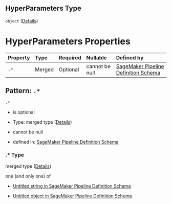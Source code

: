 ## HyperParameters Type

`object` ([Details](pipeline-definition-definitions-trainingstep-properties-arguments-properties-hyperparameters.md))

# HyperParameters Properties

| Property | Type   | Required | Nullable       | Defined by                                                                                                                                                                                                                                                                                        |
| :------- | :----- | :------- | :------------- | :------------------------------------------------------------------------------------------------------------------------------------------------------------------------------------------------------------------------------------------------------------------------------------------------ |
| `.*`     | Merged | Optional | cannot be null | [SageMaker Pipeline Definition Schema](pipeline-definition-definitions-stringargumentvalue.md "https://github.com/jerrypeng7773/sagemaker-model-building-pipeline-definition-JSON-schema/schema/#/definitions/TrainingStep/properties/Arguments/properties/HyperParameters/patternProperties/.*") |

## Pattern: `.*`



`.*`

*   is optional

*   Type: merged type ([Details](pipeline-definition-definitions-stringargumentvalue.md))

*   cannot be null

*   defined in: [SageMaker Pipeline Definition Schema](pipeline-definition-definitions-stringargumentvalue.md "https://github.com/jerrypeng7773/sagemaker-model-building-pipeline-definition-JSON-schema/schema/#/definitions/TrainingStep/properties/Arguments/properties/HyperParameters/patternProperties/.*")

### .\* Type

merged type ([Details](pipeline-definition-definitions-stringargumentvalue.md))

one (and only one) of

*   [Untitled string in SageMaker Pipeline Definition Schema](pipeline-definition-definitions-stringargumentvalue-oneof-0.md "check type definition")

*   [Untitled object in SageMaker Pipeline Definition Schema](pipeline-definition-definitions-getfunction.md "check type definition")
